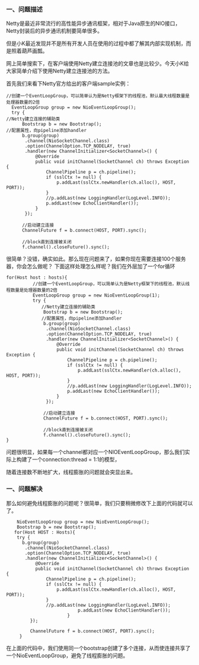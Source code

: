 ### 一、问题描述

Netty是最近非常流行的高性能异步通讯框架，相对于Java原生的NIO接口，Netty封装后的异步通讯机制要简单很多。

但是小K最近发现并不是所有开发人员在使用的过程中都了解其内部实现机制，而是照着葫芦画瓢。

网上简单搜索下，在客户端使用Netty建立连接池的文章也是比较少。今天小K给大家简单介绍下使用Netty建立连接池的方法。

首先我们来看下Netty官方给出的客户端sample实例：
```
//创建一个EventLoopGroup，可以简单认为是Netty框架下的线程池，默认最大线程数量是处理器数量的2倍
  EventLoopGroup group = new NioEventLoopGroup();
  try {
//Netty建立连接的辅助类
      Bootstrap b = new Bootstrap();
//配置属性，向pipeline添加handler
      b.group(group)
       .channel(NioSocketChannel.class)
       .option(ChannelOption.TCP_NODELAY, true)
       .handler(new ChannelInitializer<SocketChannel>() {
           @Override
           public void initChannel(SocketChannel ch) throws Exception {
               ChannelPipeline p = ch.pipeline();
               if (sslCtx != null) {
                   p.addLast(sslCtx.newHandler(ch.alloc(), HOST, PORT));
               }
               //p.addLast(new LoggingHandler(LogLevel.INFO));
               p.addLast(new EchoClientHandler());
           }
       });
 
      //启动建立连接
      ChannelFuture f = b.connect(HOST, PORT).sync();
 
      //block直到连接被关闭
      f.channel().closeFuture().sync();
```
很简单？没错，确实如此。那么现在问题来了，如果你现在需要连接100个服务器，你会怎么做呢？
下面这样处理怎么样呢？我们在外层加了一个for循环
```
for(Host host : hosts){
          //创建一个EventLoopGroup，可以简单认为是Netty框架下的线程池，默认线程数量是处理器数量的2倍
          EventLoopGroup group = new NioEventLoopGroup(1);
          try {
　　　　　　　　//Netty建立连接的辅助类
              Bootstrap b = new Bootstrap();
　　　　　　　　//配置属性，向pipeline添加handler
              b.group(group)
               .channel(NioSocketChannel.class)
               .option(ChannelOption.TCP_NODELAY, true)
               .handler(new ChannelInitializer<SocketChannel>() {
                   @Override
                   public void initChannel(SocketChannel ch) throws Exception {
                       ChannelPipeline p = ch.pipeline();
                       if (sslCtx != null) {
                           p.addLast(sslCtx.newHandler(ch.alloc(), HOST, PORT));
                       }
                       //p.addLast(new LoggingHandler(LogLevel.INFO));
                       p.addLast(new EchoClientHandler());
                   }
               });
   
              //启动建立连接
              ChannelFuture f = b.connect(HOST, PORT).sync();
   
              //block直到连接被关闭
              f.channel().closeFuture().sync();
}
```
问题很明显，如果每一个channel都对应一个NIOEventLoopGroup，那么我们实际上构建了一个connection:thread = 1:1的模型，

随着连接数不断地扩大，线程膨胀的问题就会突显出来。

### 一、问题解决

那么如何避免线程膨胀的问题呢？很简单，我们只要稍微修改下上面的代码就可以了。
```
    NioEventLoopGroup group = new NioEventLoopGroup();
    Bootstrap b = new Bootstrap();
   for(Host HOST : Hosts){
    try {
      b.group(group)
       .channel(NioSocketChannel.class)
       .option(ChannelOption.TCP_NODELAY, true)
       .handler(new ChannelInitializer<SocketChannel>() {
           @Override
           public void initChannel(SocketChannel ch) throws Exception {
               ChannelPipeline p = ch.pipeline();
               if (sslCtx != null) {
                   p.addLast(sslCtx.newHandler(ch.alloc(), HOST, PORT));
               }
               //p.addLast(new LoggingHandler(LogLevel.INFO));
                           p.addLast(new EchoClientHandler());
                       }
         });
   
         ChannelFuture f = b.connect(HOST, PORT).sync();
     }
```

在上面的代码中，我们使用同一个bootstrap创建了多个连接，从而使连接共享了一个NioEventLoopGroup，避免了线程膨胀的问题。

